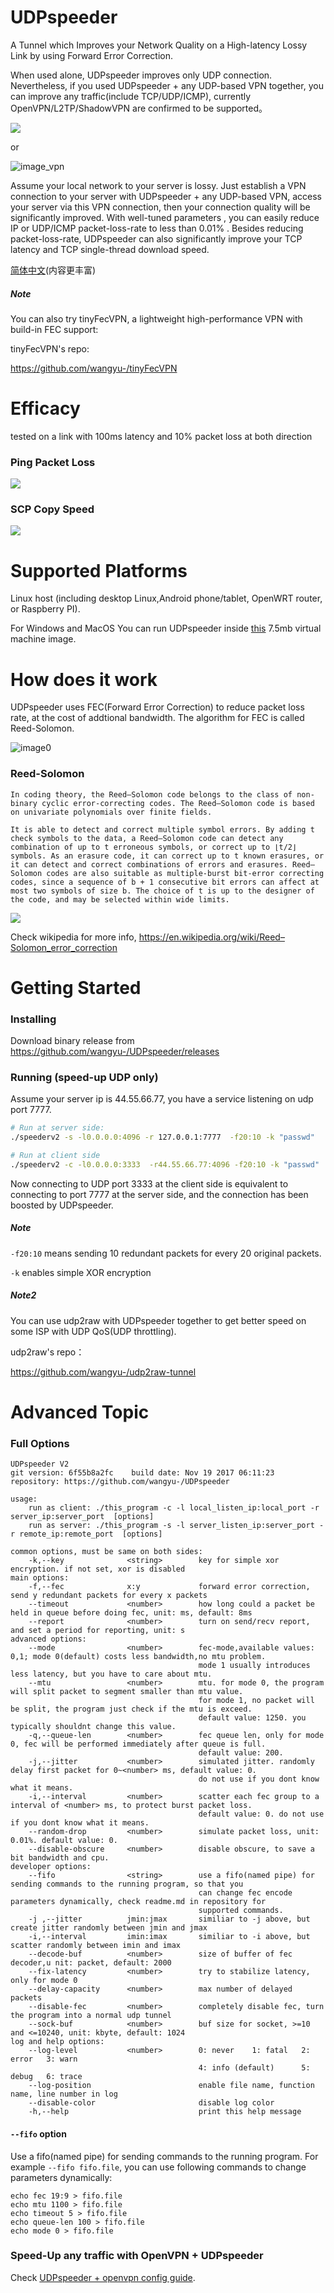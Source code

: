 # UDPspeeder

A Tunnel which Improves your Network Quality on a High-latency Lossy Link by using Forward Error Correction.

When used alone, UDPspeeder improves only UDP connection. Nevertheless, if you used UDPspeeder + any UDP-based VPN together,
you can improve any traffic(include TCP/UDP/ICMP), currently OpenVPN/L2TP/ShadowVPN are confirmed to be supported。

![](/images/en/udpspeeder.PNG)

or

![image_vpn](/images/en/udpspeeder+openvpn3.PNG)

Assume your local network to your server is lossy. Just establish a VPN connection to your server with UDPspeeder + any UDP-based VPN, access your server via this VPN connection, then your connection quality will be significantly improved. With well-tuned parameters , you can easily reduce IP or UDP/ICMP packet-loss-rate to less than 0.01% . Besides reducing packet-loss-rate, UDPspeeder can also significantly improve your TCP latency and TCP single-thread download speed.

[简体中文](/doc/README.zh-cn.md)(内容更丰富)

##### Note

You can also try tinyFecVPN, a lightweight high-performance VPN with build-in FEC support:

tinyFecVPN's repo:

https://github.com/wangyu-/tinyFecVPN


# Efficacy
tested on a link with 100ms latency and 10% packet loss at both direction

### Ping Packet Loss
![](/images/en/ping_compare_mode1.png)

### SCP Copy Speed
![](/images/en/scp_compare2.PNG)

# Supported Platforms
Linux host (including desktop Linux,Android phone/tablet, OpenWRT router, or Raspberry PI).

For Windows and MacOS You can run UDPspeeder inside [this](https://github.com/wangyu-/udp2raw-tunnel/releases/download/20171108.0/lede-17.01.2-x86_virtual_machine_image.zip) 7.5mb virtual machine image.

# How does it work

UDPspeeder uses FEC(Forward Error Correction) to reduce packet loss rate, at the cost of addtional bandwidth. The algorithm for FEC is called Reed-Solomon.

![image0](/images/en/fec.PNG)

### Reed-Solomon

`
In coding theory, the Reed–Solomon code belongs to the class of non-binary cyclic error-correcting codes. The Reed–Solomon code is based on univariate polynomials over finite fields.
`

`
It is able to detect and correct multiple symbol errors. By adding t check symbols to the data, a Reed–Solomon code can detect any combination of up to t erroneous symbols, or correct up to ⌊t/2⌋ symbols. As an erasure code, it can correct up to t known erasures, or it can detect and correct combinations of errors and erasures. Reed–Solomon codes are also suitable as multiple-burst bit-error correcting codes, since a sequence of b + 1 consecutive bit errors can affect at most two symbols of size b. The choice of t is up to the designer of the code, and may be selected within wide limits.
`

![](/images/en/rs.png)

Check wikipedia for more info, https://en.wikipedia.org/wiki/Reed–Solomon_error_correction

# Getting Started

### Installing
Download binary release from https://github.com/wangyu-/UDPspeeder/releases

### Running (speed-up UDP only)
Assume your server ip is 44.55.66.77, you have a service listening on udp port 7777.

```bash
# Run at server side:
./speederv2 -s -l0.0.0.0:4096 -r 127.0.0.1:7777  -f20:10 -k "passwd"

# Run at client side
./speederv2 -c -l0.0.0.0:3333  -r44.55.66.77:4096 -f20:10 -k "passwd"
```

Now connecting to UDP port 3333 at the client side is equivalent to connecting to port 7777 at the server side, and the connection has been boosted by UDPspeeder.

##### Note

`-f20:10` means sending 10 redundant packets for every 20 original packets.

`-k` enables simple XOR encryption

##### Note2
You can use udp2raw with UDPspeeder together to get better speed on some ISP with UDP QoS(UDP throttling).

udp2raw's repo：

https://github.com/wangyu-/udp2raw-tunnel

# Advanced Topic
### Full Options
```
UDPspeeder V2
git version: 6f55b8a2fc    build date: Nov 19 2017 06:11:23
repository: https://github.com/wangyu-/UDPspeeder

usage:
    run as client: ./this_program -c -l local_listen_ip:local_port -r server_ip:server_port  [options]
    run as server: ./this_program -s -l server_listen_ip:server_port -r remote_ip:remote_port  [options]

common options, must be same on both sides:
    -k,--key              <string>        key for simple xor encryption. if not set, xor is disabled
main options:
    -f,--fec              x:y             forward error correction, send y redundant packets for every x packets
    --timeout             <number>        how long could a packet be held in queue before doing fec, unit: ms, default: 8ms
    --report              <number>        turn on send/recv report, and set a period for reporting, unit: s
advanced options:
    --mode                <number>        fec-mode,available values: 0,1; mode 0(default) costs less bandwidth,no mtu problem.
                                          mode 1 usually introduces less latency, but you have to care about mtu.
    --mtu                 <number>        mtu. for mode 0, the program will split packet to segment smaller than mtu value.
                                          for mode 1, no packet will be split, the program just check if the mtu is exceed.
                                          default value: 1250. you typically shouldnt change this value.
    -q,--queue-len        <number>        fec queue len, only for mode 0, fec will be performed immediately after queue is full.
                                          default value: 200. 
    -j,--jitter           <number>        simulated jitter. randomly delay first packet for 0~<number> ms, default value: 0.
                                          do not use if you dont know what it means.
    -i,--interval         <number>        scatter each fec group to a interval of <number> ms, to protect burst packet loss.
                                          default value: 0. do not use if you dont know what it means.
    --random-drop         <number>        simulate packet loss, unit: 0.01%. default value: 0.
    --disable-obscure     <number>        disable obscure, to save a bit bandwidth and cpu.
developer options:
    --fifo                <string>        use a fifo(named pipe) for sending commands to the running program, so that you
                                          can change fec encode parameters dynamically, check readme.md in repository for
                                          supported commands.
    -j ,--jitter          jmin:jmax       similiar to -j above, but create jitter randomly between jmin and jmax
    -i,--interval         imin:imax       similiar to -i above, but scatter randomly between imin and imax
    --decode-buf          <number>        size of buffer of fec decoder,u nit: packet, default: 2000
    --fix-latency         <number>        try to stabilize latency, only for mode 0
    --delay-capacity      <number>        max number of delayed packets
    --disable-fec         <number>        completely disable fec, turn the program into a normal udp tunnel
    --sock-buf            <number>        buf size for socket, >=10 and <=10240, unit: kbyte, default: 1024
log and help options:
    --log-level           <number>        0: never    1: fatal   2: error   3: warn 
                                          4: info (default)      5: debug   6: trace
    --log-position                        enable file name, function name, line number in log
    --disable-color                       disable log color
    -h,--help                             print this help message

```
#### `--fifo` option
Use a fifo(named pipe) for sending commands to the running program. For example `--fifo fifo.file`, you can use following commands to change parameters dynamically:
```
echo fec 19:9 > fifo.file
echo mtu 1100 > fifo.file
echo timeout 5 > fifo.file
echo queue-len 100 > fifo.file
echo mode 0 > fifo.file
```
### Speed-Up any traffic with OpenVPN + UDPspeeder

Check [UDPspeeder + openvpn config guide](/doc/udpspeeder_openvpn.md).
